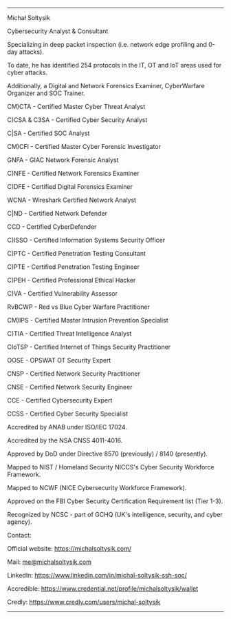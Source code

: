-----------------------------------------------------------------------------------------------------------------------------------------------------------------------------------------------------------------------------------------------------------------------------------------------

Michał Sołtysik

Cybersecurity Analyst & Consultant

Specializing in deep packet inspection (i.e. network edge profiling and 0-day attacks).

To date, he has identified 254 protocols in the IT, OT and IoT areas used for cyber attacks.

Additionally, a Digital and Network Forensics Examiner, CyberWarfare Organizer and SOC Trainer.


CM)CTA - Certified Master Cyber Threat Analyst

C)CSA & C3SA - Certified Cyber Security Analyst

C|SA - Certified SOC Analyst

CM)CFI - Certified Master Cyber Forensic Investigator

GNFA - GIAC Network Forensic Analyst

C)NFE - Certified Network Forensics Examiner

C)DFE - Certified Digital Forensics Examiner

WCNA - Wireshark Certified Network Analyst

C|ND - Certified Network Defender

CCD - Certified CyberDefender

C)ISSO - Certified Information Systems Security Officer

C)PTC - Certified Penetration Testing Consultant

C)PTE - Certified Penetration Testing Engineer

C)PEH - Certified Professional Ethical Hacker

C)VA - Certified Vulnerability Assessor

RvBCWP - Red vs Blue Cyber Warfare Practitioner

CM)IPS - Certified Master Intrusion Prevention Specialist

C)TIA - Certified Threat Intelligence Analyst

CIoTSP - Certified Internet of Things Security Practitioner

OOSE - OPSWAT OT Security Expert

CNSP - Certified Network Security Practitioner

CNSE - Certified Network Security Engineer

CCE - Certified Cybersecurity Expert

CCSS - Certified Cyber Security Specialist


Accredited by ANAB under ISO/IEC 17024.

Accredited by the NSA CNSS 4011-4016.

Approved by DoD under Directive 8570 (previously) / 8140 (presently).

Mapped to NIST / Homeland Security NICCS's Cyber Security Workforce Framework.

Mapped to NCWF (NICE Cybersecurity Workforce Framework).

Approved on the FBI Cyber Security Certification Requirement list (Tier 1-3).

Recognized by NCSC - part of GCHQ (UK's intelligence, security, and cyber agency).


Contact:

Official website: https://michalsoltysik.com/

Mail: me@michalsoltysik.com

LinkedIn: https://www.linkedin.com/in/michal-soltysik-ssh-soc/

Accredible: https://www.credential.net/profile/michalsoltysik/wallet

Credly: https://www.credly.com/users/michal-soltysik

-----------------------------------------------------------------------------------------------------------------------------------------------------------------------------------------------------------------------------------------------------------------------------------------------
